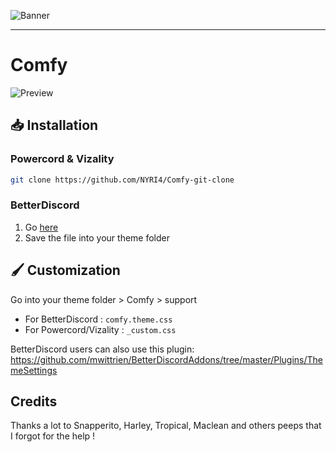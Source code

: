 ![Banner](https://nyri4.github.io/Comfy/assets/banner.png)

---

# Comfy
![Preview](https://i.ibb.co/7NYcchv/Preview.png)

## 📥 Installation

### Powercord & Vizality

```sh
git clone https://github.com/NYRI4/Comfy-git-clone
```

### BetterDiscord

1. Go [here](https://betterdiscord.net/ghdl?id=3550)
2. Save the file into your theme folder

## 🖌️ Customization
Go into your theme folder > Comfy > support
- For BetterDiscord : `comfy.theme.css`
- For Powercord/Vizality : `_custom.css`

BetterDiscord users can also use this plugin: https://github.com/mwittrien/BetterDiscordAddons/tree/master/Plugins/ThemeSettings 

## Credits

Thanks a lot to Snapperito, Harley, Tropical, Maclean and others peeps that I forgot for the help !
